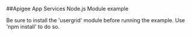##Apigee App Services Node.js Module example

Be sure to install the 'usergrid' module before running the example. Use 'npm install' to do so.